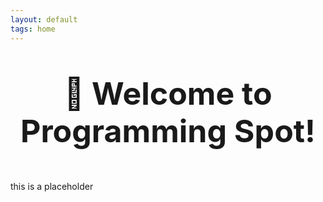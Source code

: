 ```yaml
---
layout: default
tags: home
---
```


# **<p style="text-align: center;font-size:50px"> 👋 Welcome to Programming Spot! </p>**

this is a placeholder
